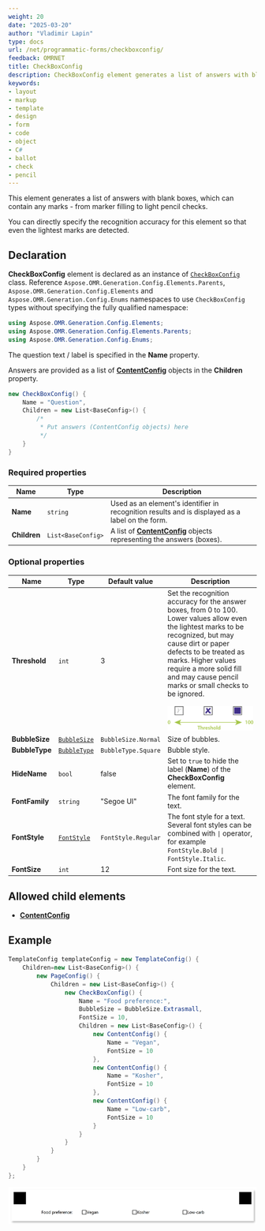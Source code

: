 ```yaml
---
weight: 20
date: "2025-03-20"
author: "Vladimir Lapin"
type: docs
url: /net/programmatic-forms/checkboxconfig/
feedback: OMRNET
title: CheckBoxConfig
description: CheckBoxConfig element generates a list of answers with blank bubbles that can accommodate any kind of marks.
keywords:
- layout
- markup
- template
- design
- form
- code
- object
- C#
- ballot
- check
- pencil
---
```


This element generates a list of answers with blank boxes, which can contain any marks - from marker filling to light pencil checks.

You can directly specify the recognition accuracy for this element so that even the lightest marks are detected.

## Declaration

**CheckBoxConfig** element is declared as an instance of [`CheckBoxConfig`](https://reference.aspose.com/omr/net/aspose.omr.generation.config.elements.parents/checkboxconfig/) class. Reference `Aspose.OMR.Generation.Config.Elements.Parents`, `Aspose.OMR.Generation.Config.Elements` and `Aspose.OMR.Generation.Config.Enums` namespaces to use `CheckBoxConfig` types without specifying the fully qualified namespace:

```csharp
using Aspose.OMR.Generation.Config.Elements;
using Aspose.OMR.Generation.Config.Elements.Parents;
using Aspose.OMR.Generation.Config.Enums;
```

The question text / label is specified in the **Name** property.

Answers are provided as a list of [**ContentConfig**](/omr/net/programmatic-forms/contentconfig/) objects in the **Children** property.

```csharp
new CheckBoxConfig() {
	Name = "Question",
	Children = new List<BaseConfig>() {
		/*
		 * Put answers (ContentConfig objects) here
		 */
	}
}
```

### Required properties

Name | Type | Description
---- | ---- | -----------
**Name** | `string` | Used as an element's identifier in recognition results and is displayed as a label on the form.
**Children** | `List<BaseConfig>` | A list of [**ContentConfig**](/omr/net/programmatic-forms/contentconfig/) objects representing the answers (boxes).

### Optional properties

Name | Type | Default value | Description
---- | ---- | ------------- | -----------
**Threshold** | `int` | 3 | Set the recognition accuracy for the answer boxes, from 0 to 100. Lower values allow even the lightest marks to be recognized, but may cause dirt or paper defects to be treated as marks. Higher values require a more solid fill and may cause pencil marks or small checks to be ignored.<br /><br />![Checkbox threshold](program-threshold.png)
**BubbleSize** | [`BubbleSize`](https://reference.aspose.com/omr/net/aspose.omr.generation/bubblesize/) | `BubbleSize.Normal` | Size of bubbles.
**BubbleType** | [`BubbleType`](https://reference.aspose.com/omr/net/aspose.omr.generation/bubbletype/) | `BubbleType.Square` | Bubble style.
**HideName** | `bool` | false | Set to `true` to hide the label (**Name**) of the **CheckBoxConfig** element.
**FontFamily** | `string` | "Segoe UI" | The font family for the text.
**FontStyle** | [`FontStyle`](https://reference.aspose.com/omr/net/aspose.omr.generation/fontstyle/) | `FontStyle.Regular` | The font style for a text.<br />Several font styles can be combined with `\|` operator, for example `FontStyle.Bold \| FontStyle.Italic`.
**FontSize** | `int` | 12 | Font size for the text.

## Allowed child elements

- [**ContentConfig**](/omr/net/programmatic-forms/contentconfig/)

## Example

```csharp
TemplateConfig templateConfig = new TemplateConfig() {
	Children=new List<BaseConfig>() {
		new PageConfig() {
			Children = new List<BaseConfig>() {
				new CheckBoxConfig() {
					Name = "Food preference:",
					BubbleSize = BubbleSize.Extrasmall,
					FontSize = 10,
					Children = new List<BaseConfig>() {
						new ContentConfig() {
							Name = "Vegan",
							FontSize = 10
						},
						new ContentConfig() {
							Name = "Kosher",
							FontSize = 10
						},
						new ContentConfig() {
							Name = "Low-carb",
							FontSize = 10
						}
					}
				}
			}
		}
	}
};
```

![Checkbox example](checkbox-example.png)
